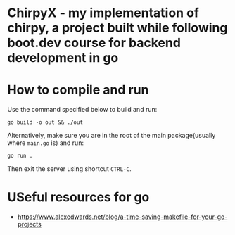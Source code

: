 # ChirpyX - my implementation of chirpy, a project built while following boot.dev course for backend development in go

# How to compile and run

Use the command specified below to build and run:

`go build -o out && ./out`

Alternatively, make sure you are in the root of the main package(usually where `main.go` is) and run:

`go run .`

Then exit the server using shortcut `CTRL-C`.

# USeful resources for go

* https://www.alexedwards.net/blog/a-time-saving-makefile-for-your-go-projects
